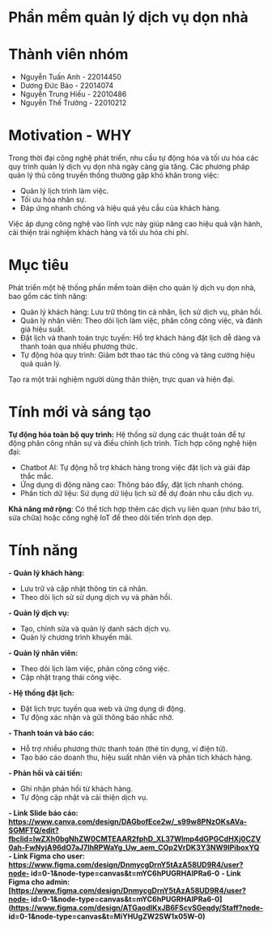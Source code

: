 # Phần mềm quản lý dịch vụ dọn nhà

# Thành viên nhóm
- Nguyễn Tuấn Anh - 22014450
- Dương Đức Bảo - 22014074
- Nguyễn Trung Hiếu - 22010486
- Nguyễn Thế Trường - 22010212

# Motivation - WHY
Trong thời đại công nghệ phát triển, nhu cầu tự động hóa và tối ưu hóa các quy trình quản lý dịch vụ dọn nhà ngày càng gia tăng.
Các phương pháp quản lý thủ công truyền thống thường gặp khó khăn trong việc:
- Quản lý lịch trình làm việc.
- Tối ưu hóa nhân sự.
- Đáp ứng nhanh chóng và hiệu quả yêu cầu của khách hàng.

Việc áp dụng công nghệ vào lĩnh vực này giúp nâng cao hiệu quả vận hành, cải thiện trải nghiệm khách hàng và tối ưu hóa chi phí.

# Mục tiêu

Phát triển một hệ thống phần mềm toàn diện cho quản lý dịch vụ dọn nhà, bao gồm các tính năng:
- Quản lý khách hàng: Lưu trữ thông tin cá nhân, lịch sử dịch vụ, phản hồi.
- Quản lý nhân viên: Theo dõi lịch làm việc, phân công công việc, và đánh giá hiệu suất.
- Đặt lịch và thanh toán trực tuyến: Hỗ trợ khách hàng đặt lịch dễ dàng và thanh toán qua nhiều phương thức.
- Tự động hóa quy trình: Giảm bớt thao tác thủ công và tăng cường hiệu quả quản lý.

Tạo ra một trải nghiệm người dùng thân thiện, trực quan và hiện đại.

# Tính mới và sáng tạo

**Tự động hóa toàn bộ quy trình:** Hệ thống sử dụng các thuật toán để tự động phân công nhân sự và điều chỉnh lịch trình.
Tích hợp công nghệ hiện đại:
- Chatbot AI: Tự động hỗ trợ khách hàng trong việc đặt lịch và giải đáp thắc mắc.
- Ứng dụng di động nâng cao: Thông báo đẩy, đặt lịch nhanh chóng.
- Phân tích dữ liệu: Sử dụng dữ liệu lịch sử để dự đoán nhu cầu dịch vụ.

**Khả năng mở rộng**: Có thể tích hợp thêm các dịch vụ liên quan (như bảo trì, sửa chữa) hoặc công nghệ IoT để theo dõi tiến trình dọn dẹp.

# Tính năng 

**- Quản lý khách hàng:**
- Lưu trữ và cập nhật thông tin cá nhân.
- Theo dõi lịch sử sử dụng dịch vụ và phản hồi.

**- Quản lý dịch vụ:**
- Tạo, chỉnh sửa và quản lý danh sách dịch vụ.
- Quản lý chương trình khuyến mãi.

**- Quản lý nhân viên:**
- Theo dõi lịch làm việc, phân công công việc.
- Cập nhật trạng thái công việc.

**- Hệ thống đặt lịch:**
- Đặt lịch trực tuyến qua web và ứng dụng di động.
- Tự động xác nhận và gửi thông báo nhắc nhở.

**- Thanh toán và báo cáo:**
- Hỗ trợ nhiều phương thức thanh toán (thẻ tín dụng, ví điện tử).
- Tạo báo cáo doanh thu, hiệu suất nhân viên và phân tích khách hàng.

**- Phản hồi và cải tiến:**
- Ghi nhận phản hồi từ khách hàng.
- Tự động cập nhật và cải thiện dịch vụ.

**- Link Slide báo cáo: https://www.canva.com/design/DAGbofEce2w/_s99w8PNzOKsAVa-SGMFTQ/edit?fbclid=IwZXh0bgNhZW0CMTEAAR2fphD_XL37Wlmp4dGPGCdHXj0CZV0ah-FwNyjA96dO7aJ7IhRPWaYg_Uw_aem_COp2VrDK3Y3NW9lPiboxYQ**
**- Link Figma cho user: https://www.figma.com/design/DnmycgDrnY5tAzA58UD9R4/user?node- id=0-1&node-type=canvas&t=mYC6hPUGRHAlPRa6-0**
**- Link Figma cho admin: [https://www.figma.com/design/DnmycgDrnY5tAzA58UD9R4/user?node- id=0-1&node-type=canvas&t=mYC6hPUGRHAlPRa6-0](https://www.figma.com/design/ATGaodIKxJB6FScvSGeqdy/Staff?node- id=0-1&node-type=canvas&t=MiYHUgZW2SW1x05W-0)**

